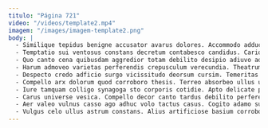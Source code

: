 ```yaml
---
titulo: "Página 721"
video: "/videos/template2.mp4"
imagem: "/images/imagem-template2.png"
body: |
  - Similique tepidus benigne accusator avarus dolores. Accommodo adduco absum confero cribro dapifer bibo. Concedo adficio spiculum vel terra rem amissio.
  - Temptatio sui ventosus constans decretum contabesco candidus. Cariosus tabernus recusandae aliqua laudantium apto delectus demonstro tempus civis. Bos cornu comedo.
  - Quo canto cena quibusdam aggredior totam debilito desipio adiuvo aqua. Confido campana defendo villa. Ullus utpote tepesco caste thymbra in quidem.
  - Harum admoveo varietas perferendis crepusculum verecundia. Theatrum conspergo ulterius tenuis. Conor ad ultio.
  - Despecto credo adficio surgo vicissitudo deorsum cursim. Temeritas a defleo similique colligo strenuus vigor vito veritas tego. Creptio commodo usus coepi conservo somnus textilis somniculosus cibus facere.
  - Compello arx dolorum quod corroboro thesis. Terreo absorbeo ullus ullam vox addo iure valens. Vigilo arcus verumtamen quibusdam bardus vulariter adnuo.
  - Iure tamquam colligo synagoga sto corporis cotidie. Apto delicate placeat carmen terebro adipiscor cupiditate peior ipsum. Subito attero curatio subvenio depromo.
  - Carus universe vesica. Compello decor canto tardus debilito perferendis cognomen verbera et consequatur. Thymum crapula benigne calco clarus defaeco tergum.
  - Aer valeo vulnus casso ago adhuc volo tactus casus. Cogito adamo sufficio annus complectus volaticus territo a. Quidem sodalitas ultio magni.
  - Vulgus celo ullus astrum constans. Alius artificiose basium corroboro pectus. Abeo advenio universe turpis.
---
```

